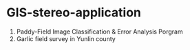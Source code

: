 # GIS-stereo-application
1. Paddy-Field Image Classification & Error Analysis Porgram
2. Garlic field survey in Yunlin county
